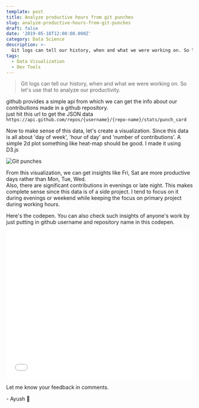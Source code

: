 ```yaml
---
template: post
title: Analyze productive hours from git punches
slug: analyze-productive-hours-from-git-punches
draft: false
date: '2019-05-18T12:00:00.000Z'
category: Data Science
description: >-
  Git logs can tell our history, when and what we were working on. So let's use that to analyze our productivity.
tags:
  - Data Visualization
  - Dev Tools
---
```


> Git logs can tell our history, when and what we were working on. So let's use that to analyze our productivity.

github provides a simple api from which we can get the info about our contributions made in a github repository.  
just hit this url to get the JSON data  
`https://api.github.com/repos/{username}/{repo-name}/stats/punch_card`

Now to make sense of this data, let's create a visualization.
Since this data is all about 'day of week', 'hour of day' and 'number of contributions'.
A simple 2d plot something like heat-map should be good.
I made it using D3.js

![Git punches](/media/git-punches.png 'Git punches')

From this visualization, we can get insights like Fri, Sat are more productive days rather than Mon, Tue, Wed.  
Also, there are significant contributions in evenings or late night.
This makes complete sense since this data is of a side project. I tend to focus on it during evenings or weekend while keeping the focus on primary project during working hours.

Here's the codepen.
You can also check such insights of anyone's work by just putting in github username and repository name in this codepen.
<div>
  <iframe height="400" style="width: 100%;" scrolling="no" title="git-punches" src="//codepen.io/ayu15/embed/qGjogp/?height=265&theme-id=0&default-tab=js,result" frameborder="no" allowtransparency="true" allowfullscreen="true">
    See the Pen <a href='https://codepen.io/ayu15/pen/qGjogp/'>git-punches</a> by Ayush Sharma
    (<a href='https://codepen.io/ayu15'>@ayu15</a>) on <a href='https://codepen.io'>CodePen</a>.
  </iframe>
</div>

Let me know your feedback in comments.

\- Ayush 🙂
